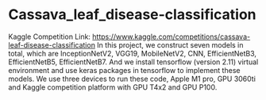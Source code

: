 # Cassava_leaf_disease-classification
Kaggle Competition Link: https://www.kaggle.com/competitions/cassava-leaf-disease-classification
In this project, we construct seven models in total, which are InceptionNetV2, VGG19, MobileNetV2, CNN, EfficientNetB3, EfficientNetB5, EfficientNetB7. And we install tensorflow (version 2.11) virtual environment and use keras packages in tensorflow to implement these models. We use three devices to run these code, Apple M1 pro, GPU 3060ti and Kaggle competition platform with GPU T4x2 and GPU P100. 
